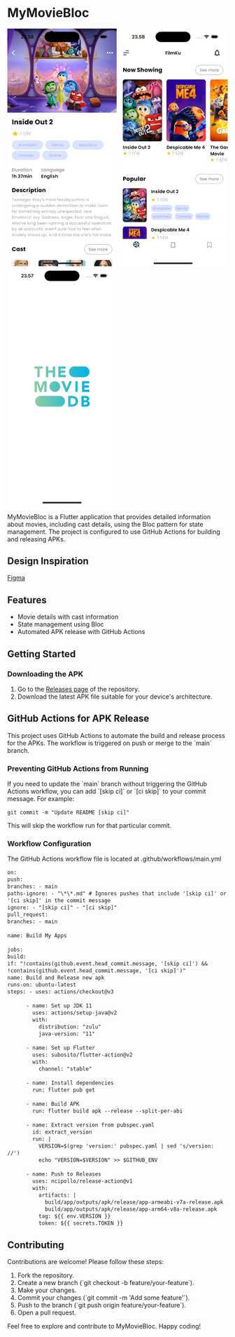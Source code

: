 # MyMovieBloc

<p float="left">
  <img src="https://github.com/iqbalnova/MyMovieBloc/blob/main/lib/public/detail.png" alt="Detail Screen" width="250" />
  <img src="https://github.com/iqbalnova/MyMovieBloc/blob/main/lib/public/list.png" alt="List Screen" width="250" /> 
  <img src="https://github.com/iqbalnova/MyMovieBloc/blob/main/lib/public/splash.png" alt="Splash Screen" width="250" />
</p>

MyMovieBloc is a Flutter application that provides detailed information about movies, including cast details, using the Bloc pattern for state management. The project is configured to use GitHub Actions for building and releasing APKs.

## Design Inspiration

[Figma](<https://www.figma.com/design/hK6NKZ5OtXQSsbD3Fgs1Dj/Movie-Mobile-App-UI-Design-(Community)?node-id=0-1&t=L1iPa1wuXgzsf5Ba-0>)

## Features

- Movie details with cast information
- State management using Bloc
- Automated APK release with GitHub Actions

## Getting Started

### Downloading the APK

1. Go to the [Releases page](https://github.com/iqbalnova/MyMovieBloc/releases) of the repository.
2. Download the latest APK file suitable for your device's architecture.

## GitHub Actions for APK Release

This project uses GitHub Actions to automate the build and release process for the APKs. The workflow is triggered on push or merge to the \`main\` branch.

### Preventing GitHub Actions from Running

If you need to update the \`main\` branch without triggering the GitHub Actions workflow, you can add \`[skip ci]\` or \`[ci skip]\` to your commit message. For example:

```
git commit -m "Update README [skip ci]"
```

This will skip the workflow run for that particular commit.

### Workflow Configuration

The GitHub Actions workflow file is located at .github/workflows/main.yml

```
on:
push:
branches: - main
paths-ignore: - "\*\*.md" # Ignores pushes that include '[skip ci]' or '[ci skip]' in the commit message
ignore: - "[skip ci]" - "[ci skip]"
pull_request:
branches: - main

name: Build My Apps

jobs:
build:
if: "!contains(github.event.head_commit.message, '[skip ci]') && !contains(github.event.head_commit.message, '[ci skip]')"
name: Build and Release new apk
runs-on: ubuntu-latest
steps: - uses: actions/checkout@v3

      - name: Set up JDK 11
        uses: actions/setup-java@v2
        with:
          distribution: "zulu"
          java-version: "11"

      - name: Set up Flutter
        uses: subosito/flutter-action@v2
        with:
          channel: "stable"

      - name: Install dependencies
        run: flutter pub get

      - name: Build APK
        run: flutter build apk --release --split-per-abi

      - name: Extract version from pubspec.yaml
        id: extract_version
        run: |
          VERSION=$(grep 'version:' pubspec.yaml | sed 's/version: //')
          echo "VERSION=$VERSION" >> $GITHUB_ENV

      - name: Push to Releases
        uses: ncipollo/release-action@v1
        with:
          artifacts: |
            build/app/outputs/apk/release/app-armeabi-v7a-release.apk
            build/app/outputs/apk/release/app-arm64-v8a-release.apk
          tag: ${{ env.VERSION }}
          token: ${{ secrets.TOKEN }}

```

## Contributing

Contributions are welcome! Please follow these steps:

1. Fork the repository.
2. Create a new branch (\`git checkout -b feature/your-feature\`).
3. Make your changes.
4. Commit your changes (\`git commit -m 'Add some feature'\`).
5. Push to the branch (\`git push origin feature/your-feature\`).
6. Open a pull request.

Feel free to explore and contribute to MyMovieBloc. Happy coding!
